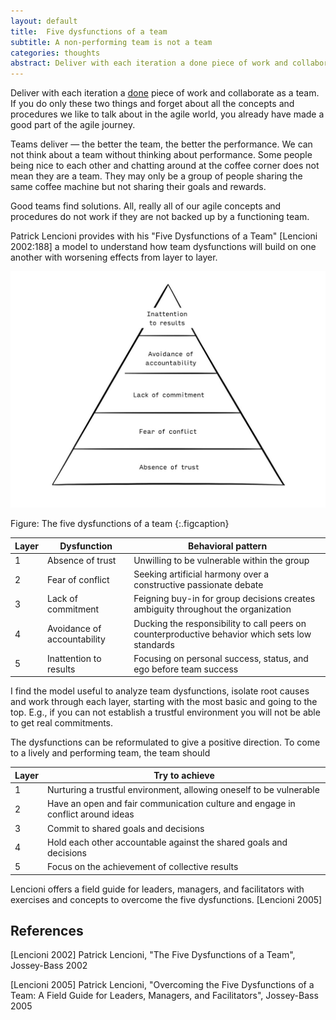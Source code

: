 ```yaml
---
layout: default
title:  Five dysfunctions of a team
subtitle: A non-performing team is not a team
categories: thoughts
abstract: Deliver with each iteration a done piece of work and collaborate as a team. If you do only these two things and forget about all the concepts and procedures we like to talk about in the agile world, you already have made a good part of the agile journey.
---
```

Deliver with each iteration a [done]({{site.url}}/definition-of-done) piece of work and collaborate as a team. If you do only these two things and forget about all the concepts and procedures we like to talk about in the agile world, you already have made a good part of the agile journey.

Teams deliver — the better the team, the better the performance. We can not think about a team without thinking about performance. Some people being nice to each other and chatting around at the coffee corner does not mean they are a team. They may only be a group of people sharing the same coffee machine but not sharing their goals and rewards.

Good teams find solutions. All, really all of our agile concepts and procedures do not work if they are not backed up by a functioning team.

Patrick Lencioni provides with his "Five Dysfunctions of a Team" [Lencioni 2002:188] a model to understand how team dysfunctions will build on one another with worsening effects from layer to layer.

![](/i/blog/five_dysfunctions.jpg)

Figure: The five dysfunctions of a team
{:.figcaption}

Layer|Dysfunction|Behavioral pattern
-|-----------|-----------------
1|Absence of trust|Unwilling to be vulnerable within the group
2|Fear of conflict|Seeking artificial harmony over a constructive passionate debate
3|Lack of commitment|Feigning buy-in for group decisions creates ambiguity throughout the organization
4|Avoidance of accountability|Ducking the responsibility to call peers on counterproductive behavior which sets low standards
5|Inattention to results|Focusing on personal success, status, and ego before team success

I find the model useful to analyze team dysfunctions, isolate root causes and work through each layer, starting with the most basic and going to the top. E.g., if you can not establish a trustful environment you will not be able to get real commitments.

The dysfunctions can be reformulated to give a positive direction. To come to a lively and performing team, the team should

Layer|Try to achieve
-----|--------------
1|Nurturing a trustful environment, allowing oneself to be vulnerable
2|Have an open and fair communication culture and engage in conflict around ideas
3|Commit to shared goals and decisions
4|Hold each other accountable against the shared goals and decisions
5|Focus on the achievement of collective results

Lencioni offers a field guide for leaders, managers, and facilitators with exercises and concepts to overcome the five dysfunctions. [Lencioni 2005]

References
---
[Lencioni 2002] Patrick Lencioni, "The Five Dysfunctions of a Team", Jossey-Bass 2002

[Lencioni 2005] Patrick Lencioni, "Overcoming the Five Dysfunctions of a Team: A Field Guide for Leaders, Managers, and Facilitators", Jossey-Bass 2005

